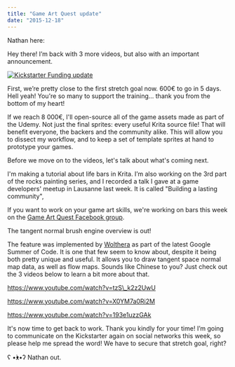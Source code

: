 ```yaml
---
title: "Game Art Quest update"
date: "2015-12-18"
---
```


Nathan here:

Hey there! I’m back with 3 more videos, but also with an important announcement.

[![Kickstarter Funding update](../images/Kickstarter-Funding-update.jpg)](https://www.kickstarter.com/projects/gdquest/game-art-quest-make-professional-2d-art-with-krita)

First, we’re pretty close to the first stretch goal now. 600€ to go in 5 days. Hell yeah! You're so many to support the training... thank you from the bottom of my heart!

If we reach 8 000€, I'll open-source all of the game assets made as part of the Udemy. Not just the final sprites: every useful Krita source file! That will benefit everyone, the backers and the community alike. This will allow you to dissect my workflow, and to keep a set of template sprites at hand to prototype your games.

Before we move on to the videos, let's talk about what's coming next.

I'm making a tutorial about life bars in Krita. I’m also working on the 3rd part of the rocks painting series, and I recorded a talk I gave at a game developers' meetup in Lausanne last week. It is called "Building a lasting community",

If you want to work on your game art skills, we're working on bars this week on the [Game Art Quest Facebook group](https://www.facebook.com/groups/GameArtQuest/).

The tangent normal brush engine overview is out!

The feature was implemented by [Wolthera](http://wolthera.info) as part of the latest Google Summer of Code. It is one that few seem to know about, despite it being both pretty unique and useful. It allows you to draw tangent space normal map data, as well as flow maps. Sounds like Chinese to you? Just check out the 3 videos below to learn a bit more about that.

https://www.youtube.com/watch?v=tzS\_k2z2UwU

https://www.youtube.com/watch?v=X0YM7a0Ri2M

https://www.youtube.com/watch?v=193e1uzzGAk

It's now time to get back to work. Thank you kindly for your time! I’m going to communicate on the Kickstarter again on social networks this week, so please help me spread the word! We have to secure that stretch goal, right?

ʕ •̀ᴥ•́ʔ Nathan out.
